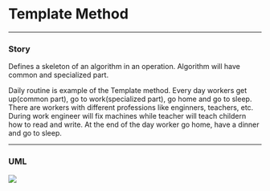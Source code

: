 # Template Method

---

### Story 


Defines a skeleton of an algorithm in an operation.
Algorithm will have common and specialized part.

Daily routine is example of the Template method.
Every day workers get up(common part), go to work(specialized part), go home and go to sleep.
There are workers with different professions like enginners, teachers, etc.
During work engineer will fix machines while teacher will teach childern how to read and write.
At the end of the day worker go home, have a dinner and go to sleep.


---



### UML 
[![](http://www.design-patterns-stories.com/assets/img/uml/templatemethod.png)](http://www.design-patterns-stories.com/assets/img/uml/templatemethod.png)

